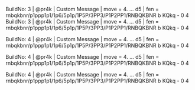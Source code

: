 BuildNo: 3 | @pr4k | Custom Message | move = 4. ... d5 | fen = rnbqkbnr/p1ppp1p1/1p6/5p1p/1P5P/3PP3/P1P2PP1/RNBQKBNR b KQkq - 0 4
BuildNo: 3 | @pr4k | Custom Message  | move = 4. ... d5  | fen = rnbqkbnr/p1ppp1p1/1p6/5p1p/1P5P/3PP3/P1P2PP1/RNBQKBNR b KQkq - 0 4

BuildNo: 4 | @pr4k | Custom Message  | move = 4. ... d5  | fen = rnbqkbnr/p1ppp1p1/1p6/5p1p/1P5P/3PP3/P1P2PP1/RNBQKBNR b KQkq - 0 4

BuildNo: 4 | @pr4k | Custom Message  | move = 4. ... d5  | fen = rnbqkbnr/p1ppp1p1/1p6/5p1p/1P5P/3PP3/P1P2PP1/RNBQKBNR b KQkq - 0 4

BuildNo: 4 | @pr4k | Custom Message  | move = 4. ... d5  | fen = rnbqkbnr/p1ppp1p1/1p6/5p1p/1P5P/3PP3/P1P2PP1/RNBQKBNR b KQkq - 0 4